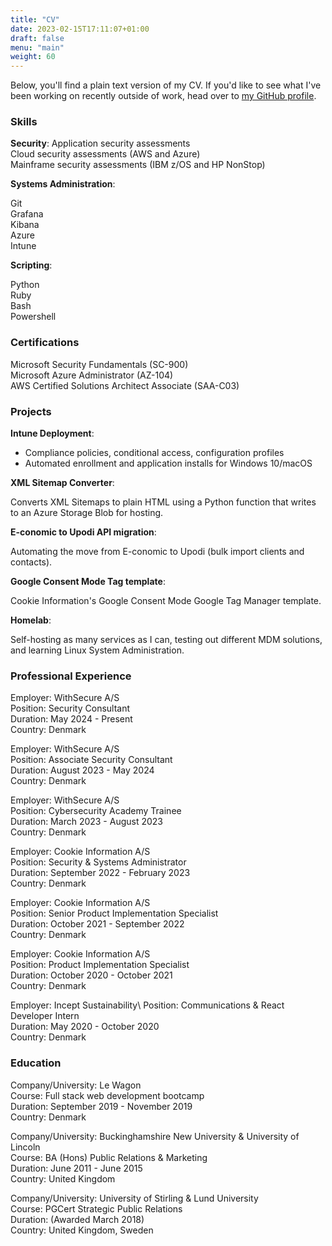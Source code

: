 ```yaml
---
title: "CV"
date: 2023-02-15T17:11:07+01:00
draft: false
menu: "main"
weight: 60
---
```

Below, you'll find a plain text version of my CV. If you'd like to see what I've been working on recently outside of work, head over to [ my GitHub profile](https://github.com/fitzsimonsjl).

### Skills

**Security**:
Application security assessments\
Cloud security assessments (AWS and Azure)\
Mainframe security assessments (IBM z/OS and HP NonStop)

**Systems Administration**:

Git\
Grafana\
Kibana\
Azure\
Intune

**Scripting**:

Python\
Ruby\
Bash\
Powershell

### Certifications

Microsoft Security Fundamentals (SC-900)\
Microsoft Azure Administrator (AZ-104)\
AWS Certified Solutions Architect Associate (SAA-C03)

### Projects

**Intune Deployment**: 
- Compliance policies, conditional access, configuration profiles
- Automated enrollment and application installs for Windows 10/macOS

**XML Sitemap Converter**: 

Converts XML Sitemaps to plain HTML using a Python function that writes to an Azure Storage Blob for hosting.

**E-conomic to Upodi API migration**:

Automating the move from E-conomic to Upodi (bulk import clients and contacts).

**Google Consent Mode Tag template**:

Cookie Information's Google Consent Mode Google Tag Manager template.

**Homelab**:

Self-hosting as many services as I can, testing out different MDM solutions, and learning Linux System Administration.

### Professional Experience

Employer: WithSecure A/S\
Position: Security Consultant\
Duration: May 2024 - Present\
Country: Denmark

Employer: WithSecure A/S\
Position: Associate Security Consultant\
Duration: August 2023 - May 2024\
Country: Denmark

Employer: WithSecure A/S\
Position: Cybersecurity Academy Trainee\
Duration: March 2023 - August 2023\
Country: Denmark

Employer: Cookie Information A/S\
Position: Security & Systems Administrator\
Duration: September 2022 - February 2023\
Country: Denmark

Employer: Cookie Information A/S\
Position: Senior Product Implementation Specialist\
Duration: October 2021 - September 2022\
Country: Denmark

Employer: Cookie Information A/S\
Position: Product Implementation Specialist\
Duration: October 2020 - October 2021\
Country: Denmark

Employer: Incept Sustainability\ 
Position: Communications & React Developer Intern\
Duration: May 2020 - October 2020\
Country: Denmark

### Education

Company/University: Le Wagon\
Course: Full stack web development bootcamp\
Duration: September 2019 - November 2019\
Country: Denmark

Company/University: Buckinghamshire New University & University of Lincoln\
Course: BA (Hons) Public Relations & Marketing\
Duration: June 2011 - June 2015\
Country: United Kingdom

Company/University: University of Stirling & Lund University\
Course: PGCert Strategic Public Relations\
Duration: (Awarded March 2018)\
Country: United Kingdom, Sweden
